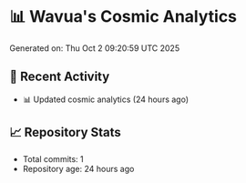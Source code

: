 # 📊 Wavua's Cosmic Analytics
Generated on: Thu Oct  2 09:20:59 UTC 2025

## 🚀 Recent Activity
- 📊 Updated cosmic analytics (24 hours ago)
## 📈 Repository Stats
- Total commits: 1
- Repository age: 24 hours ago
